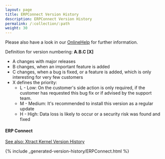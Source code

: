 ```yaml
---
layout: page
title: ERPConnect Version History
description: ERPConnect Version History
permalink: /:collection/:path
weight: 30
---
```


Please also have a look in our [OnlineHelp](https://help.theobald-software.com/en/) for further information.

Definition for version numbering: **A.B.C [X]**

- A changes with major releases
- B changes, when an important feature is added
- C changes, when a bug is fixed, or a feature is added, which is only interesting for very few customers
- X defines the priority:
	- L - Low: On the customer's side action is only required, if the customer has requested this bug fix or if advised by the support team.
	- M - Medium: It's recommended to install this version as a regular update
	- H - High: Data loss is likely to occur or a security risk was found and fixed

#### ERP Connect

[See also: Xtract Kernel Version History](./xtract-kernel-version-history)

{% include _generated-version-history/ERPConnect.html %}
